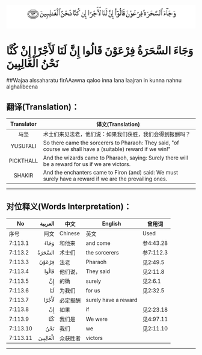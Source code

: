 ![007:113](images/007_113.gif)

# وَجَاءَ السَّحَرَةُ فِرْعَوْنَ قَالُوا إِنَّ لَنَا لَأَجْرًا إِنْ كُنَّا نَحْنُ الْغَالِبِينَ 

##Wajaa alssaharatu firAAawna qaloo inna lana laajran in kunna nahnu alghalibeena 

## 翻译(Translation)：

| Translator | 译文(Translation)                                            |
| :--------: | ------------------------------------------------------------ |
|    马坚    | 术士们来见法老，他们说：如果我们获胜，我们会得到报酬吗？     |
|  YUSUFALI  | So there came the sorcerers to Pharaoh: They said, "of course we shall have a (suitable) reward if we win!" |
| PICKTHALL  | And the wizards came to Pharaoh, saying: Surely there will be a reward for us if we are victors. |
|   SHAKIR   | And the enchanters came to Firon (and) said: We must surely have a reward if we are the prevailing ones. |

---

## 对位释义(Words Interpretation)：

| No   | العربية | 中文    | English | 曾用词 |
| ---- | ------: | ------- | ------- | ------ |
| 序号 |    阿文 | Chinese | 英文    | Used   |
| 7:113.1  | وَجَاءَ     | 和他来   | and come             | 参4:43.28 |
| 7:113.2  | السَّحَرَةُ   | 术士们   | the sorcerers        | 参7:112.3 |
| 7:113.3  | فِرْعَوْنَ    | 法老     | Pharaoh              | 见2:49.5  |
| 7:113.4  | قَالُوا    | 他们说， | They said            | 见2:11.8  |
| 7:113.5  | إِنَّ       | 的确     | surely               | 见2:6.1   |
| 7:113.6  | لَنَا      | 为我们   | for us               | 见2:32.5  |
| 7:113.7  | لَأَجْرًا    | 必定报酬 | surely have a reward |           |
| 7:113.8  | إِنْ       | 如果     | if                   | 见2:23.18 |
| 7:113.9  | كُنَّا      | 我们是   | We were              | 见4:97.11 |
| 7:113.10 | نَحْنُ      | 我们     | we                   | 见2:11.10 |
| 7:113.11 | الْغَالِبِينَ | 众获胜者 | victors              |           |

---